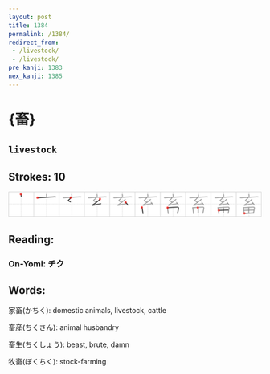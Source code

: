 ```yaml
---
layout: post
title: 1384
permalink: /1384/
redirect_from:
 - /livestock/
 - /livestock/
pre_kanji: 1383
nex_kanji: 1385
---
```


# {畜}

## `livestock`

## Strokes: 10

<div class="stroke"><img src="../images/E7959C.png" /></div>

## Reading:

### On-Yomi: チク

## Words:

家畜(かちく): domestic animals, livestock, cattle

畜産(ちくさん): animal husbandry

畜生(ちくしょう): beast, brute, damn

牧畜(ぼくちく): stock-farming
